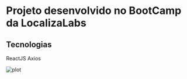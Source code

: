 # Projeto desenvolvido no BootCamp da LocalizaLabs

## Tecnologias

ReactJS
Axios

![plot](https://github.com/manoeljr/github_api_front/github_api_front.png)
